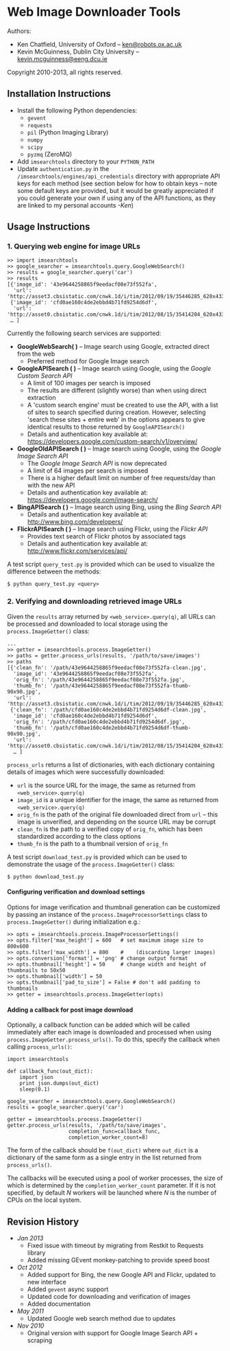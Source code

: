 Web Image Downloader Tools
============================================

Authors:

 + Ken Chatfield, University of Oxford – <ken@robots.ox.ac.uk>
 + Kevin McGuinness, Dublin City University – <kevin.mcguinness@eeng.dcu.ie>

Copyright 2010-2013, all rights reserved.

Installation Instructions
-------------------------
 + Install the following Python dependencies:
     - `gevent`
     - `requests`
     - `pil` (Python Imaging Library)
     - `numpy`
     - `scipy`
     - `pyzmq` (ZeroMQ)
 + Add `imsearchtools` directory to your `PYTHON_PATH`
 + Update `authentication.py` in the `/imsearchtools/engines/api_credentials` directory
   with appropriate API keys for each method (see section below for how to obtain keys –
   note some default keys are provided, but it would be greatly appreciated if you could
   generate your own if using any of the API functions, as they are linked to my personal
   accounts *-Ken*)
   
Usage Instructions
------------------

### 1. Querying web engine for image URLs

    >> import imsearchtools
    >> google_searcher = imsearchtools.query.GoogleWebSearch()
    >> results = google_searcher.query('car')
    >> results
    [{'image_id': '43e9644258865f9eedacf08e73f552fa',
      'url': 'http://asset3.cbsistatic.com/cnwk.1d/i/tim/2012/09/19/35446285_620x433.jpg'},
     {'image_id': 'cfd0ae160c4de2ebbd4b71fd9254d6df',
      'url': 'http://asset0.cbsistatic.com/cnwk.1d/i/tim/2012/08/15/35414204_620x433.jpg'},
     … ]
     
Currently the following search services are supported:

 + **GoogleWebSearch( )** – Image search using Google, extracted direct from the web
     - Preferred method for Google Image search
 + **GoogleAPISearch ( )** – Image search using Google, using the *Google Custom Search API*
     - A limit of 100 images per search is imposed
     - The results are different (slightly worse) than when using direct extraction
     - A 'custom search engine' must be created to use the API, with a list of sites to
       search specified during creation. However, selecting 'search these sites + entire
       web' in the options appears to give identical results to those returned by
       `GoogleAPISearch()`
     - Details and authentication key available at:
       <https://developers.google.com/custom-search/v1/overview/>
 + **GoogleOldAPISearch ( )** – Image search using Google, using the *Google Image Search API*
     - The *Google Image Search API* is now deprecated
     - A limit of 64 images per search is imposed
     - There is a higher default limit on number of free requests/day than with the
       new API
     - Details and authentication key available at:
       <https://developers.google.com/image-search/>
 + **BingAPISearch ( )** – Image search using Bing, using the *Bing Search API*
     - Details and authentication key available at:
       <http://www.bing.com/developers/>
 + **FlickrAPISearch ( )** – Image search using Flickr, using the *Flickr API*
     - Provides text search of Flickr photos by associated tags
     - Details and authentication key available at:
       <http://www.flickr.com/services/api/>
       
A test script `query_test.py` is provided which can be used to visualize the difference
between the methods:

    $ python query_test.py <query>

### 2. Verifying and downloading retrieved image URLs

Given the `results` array returned by `<web_service>.query(q)`, all URLs can be processed
and downloaded to local storage using the `process.ImageGetter()` class:

    ...
    >> getter = imsearchtools.process.ImageGetter()
    >> paths = getter.process_urls(results, '/path/to/save/images')
    >> paths
    [{'clean_fn': '/path/43e9644258865f9eedacf08e73f552fa-clean.jpg',
      'image_id': '43e9644258865f9eedacf08e73f552fa',
      'orig_fn': '/path/43e9644258865f9eedacf08e73f552fa.jpg',
      'thumb_fn': '/path/43e9644258865f9eedacf08e73f552fa-thumb-90x90.jpg',
      'url': 'http://asset3.cbsistatic.com/cnwk.1d/i/tim/2012/09/19/35446285_620x433.jpg'},
     {'clean_fn': '/path/cfd0ae160c4de2ebbd4b71fd9254d6df-clean.jpg',
      'image_id': 'cfd0ae160c4de2ebbd4b71fd9254d6df',
      'orig_fn': '/path/cfd0ae160c4de2ebbd4b71fd9254d6df.jpg',
      'thumb_fn': '/path/cfd0ae160c4de2ebbd4b71fd9254d6df-thumb-90x90.jpg',
      'url': 'http://asset0.cbsistatic.com/cnwk.1d/i/tim/2012/08/15/35414204_620x433.jpg'},
      … ]

`process_urls` returns a list of dictionaries, with each dictionary containing details of
images which were successfully downloaded:

 + `url` is the source URL for the image, the same as returned from `<web_service>.query(q)`
 + `image_id` is a unique identifier for the image, the same as returned from
   `<web_service>.query(q)`
 + `orig_fn` is the path of the original file downloaded direct from `url` – this image is
   unverified, and depending on the source URL may be corrupt
 + `clean_fn` is the path to a verified copy of `orig_fn`, which has been standardized
   according to the class options
 + `thumb_fn` is the path to a thumbnail version of `orig_fn`
 
A test script `download_test.py` is provided which can be used to demonstrate the usage of
the `process.ImageGetter()` class:

    $ python download_test.py
    
#### Configuring verification and download settings

Options for image verification and thumbnail generation can be customized by passing an
instance of the `process.ImageProcessorSettings` class to `process.ImageGetter()` during
initialization e.g.:

    >> opts = imsearchtools.process.ImageProcessorSettings()
    >> opts.filter['max_height'] = 600   # set maximum image size to 800x600
    >> opts.filter['max_width'] = 800    #    (discarding larger images)
    >> opts.conversion['format'] = 'png' # change output format
    >> opts.thumbnail['height'] = 50     # change width and height of thumbnails to 50x50
    >> opts.thumbnail['width'] = 50
    >> opts.thumbnail['pad_to_size'] = False # don't add padding to thumbnails
    >> getter = imsearchtools.process.ImageGetter(opts)
    
#### Adding a callback for post image download

Optionally, a callback function can be added which will be called immediately after each
image is downloaded and processed when using `process.ImageGetter.process_urls()`. To
do this, specify the callback when calling `process_urls()`:

    import imsearchtools
    
    def callback_func(out_dict):
        import json
        print json.dumps(out_dict)
        sleep(0.1)
    
    google_searcher = imsearchtools.query.GoogleWebSearch()
    results = google_searcher.query('car')
    
    getter = imsearchtools.process.ImageGetter()
    getter.process_urls(results, '/path/to/save/images',
                        completion_func=callback_func,
                        completion_worker_count=8)
                        
The form of the callback should be `f(out_dict)` where `out_dict` is a dictionary of the
same form as a single entry in the list returned from `process_urls()`.

The callbacks will be executed using a pool of worker processes, the size of which is
determined by the `completion_worker_count` parameter. If it is not specified, by default
*N* workers will be launched where *N* is the number of CPUs on the local system.
    
    
Revision History
----------------

 + *Jan 2013*
     - Fixed issue with timeout by migrating from Restkit to Requests library
     - Added missing GEvent monkey-patching to provide speed boost
 + *Oct 2012*
     - Added support for Bing, the new Google API and Flickr, updated to new interface
     - Added `gevent` async support
     - Updated code for downloading and verification of images
     - Added documentation
 + *May 2011*
     - Updated Google web search method due to updates
 + *Nov 2010*
     - Original version with support for Google Image Search API + scraping
 